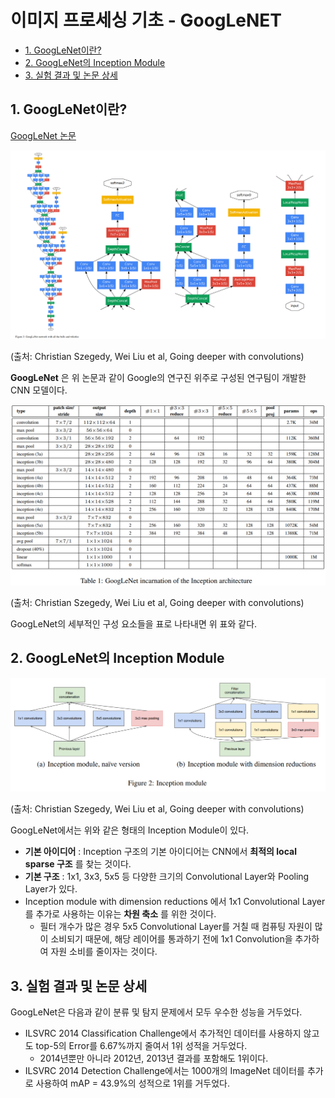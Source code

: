 # 이미지 프로세싱 기초 - GoogLeNET

* [1. GoogLeNet이란?](#1-googlenet이란)
* [2. GoogLeNet의 Inception Module](#2-googlenet의-inception-module)
* [3. 실험 결과 및 논문 상세](#3-실험-결과-및-논문-상세)

## 1. GoogLeNet이란?

[GoogLeNet 논문](https://arxiv.org/pdf/1409.4842.pdf)

![GoogLeNet의 구조](./images/GoogLeNet_1.PNG)

(출처: Christian Szegedy, Wei Liu et al, Going deeper with convolutions)

**GoogLeNet** 은 위 논문과 같이 Google의 연구진 위주로 구성된 연구팀이 개발한 CNN 모델이다.

![GoogLeNet의 상세 구성 요소](./images/GoogLeNet_2.PNG)

(출처: Christian Szegedy, Wei Liu et al, Going deeper with convolutions)

GoogLeNet의 세부적인 구성 요소들을 표로 나타내면 위 표와 같다.

## 2. GoogLeNet의 Inception Module

![Inception Module](./images/GoogLeNet_3.PNG)

(출처: Christian Szegedy, Wei Liu et al, Going deeper with convolutions)

GoogLeNet에서는 위와 같은 형태의 Inception Module이 있다.
* **기본 아이디어** : Inception 구조의 기본 아이디어는 CNN에서 **최적의 local sparse 구조** 를 찾는 것이다.
* **기본 구조** : 1x1, 3x3, 5x5 등 다양한 크기의 Convolutional Layer와 Pooling Layer가 있다.
* Inception module with dimension reductions 에서 1x1 Convolutional Layer를 추가로 사용하는 이유는 **차원 축소** 를 위한 것이다.
  * 필터 개수가 많은 경우 5x5 Convolutional Layer를 거칠 때 컴퓨팅 자원이 많이 소비되기 때문에, 해당 레이어를 통과하기 전에 1x1 Convolution을 추가하여 자원 소비를 줄이자는 것이다.

## 3. 실험 결과 및 논문 상세

GoogLeNet은 다음과 같이 분류 및 탐지 문제에서 모두 우수한 성능을 거두었다.
* ILSVRC 2014 Classification Challenge에서 추가적인 데이터를 사용하지 않고도 top-5의 Error를 6.67%까지 줄여서 1위 성적을 거두었다.
  * 2014년뿐만 아니라 2012년, 2013년 결과를 포함해도 1위이다.
* ILSVRC 2014 Detection Challenge에서는 1000개의 ImageNet 데이터를 추가로 사용하여 mAP = 43.9%의 성적으로 1위를 거두었다.